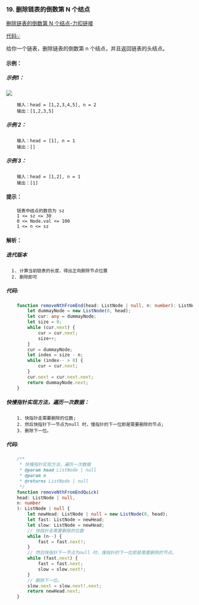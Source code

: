 ### 19. 删除链表的倒数第 N 个结点
[删除链表的倒数第 N 个结点-力扣链接](https://leetcode.cn/problems/remove-nth-node-from-end-of-list/)

[代码&#x1F4A1;](./05.删除链表的倒数第N个节点.ts)

给你一个链表，删除链表的倒数第 n 个结点，并且返回链表的头结点。

#### 示例：
##### 示例1：
![](https://assets.leetcode.com/uploads/2020/10/03/remove_ex1.jpg)
```shell
    输入：head = [1,2,3,4,5], n = 2
    输出：[1,2,3,5]
```

##### 示例 2：
```shell
    输入：head = [1], n = 1
    输出：[]
```

##### 示例 3：
```shell
    输入：head = [1,2], n = 1
    输出：[1]
```

#### 提示：
```shell
    链表中结点的数目为 sz
    1 <= sz <= 30
    0 <= Node.val <= 100
    1 <= n <= sz
```

#### 解析：

##### 迭代版本

```shell
  1. 计算当前链表的长度，得出正向删除节点位置
  2. 删除即可
```

##### 代码:

```typescript
    function removeNthFromEnd(head: ListNode | null, n: number): ListNode | null {
        let dummayNode = new ListNode(0, head);
        let cur: any = dummayNode;
        let size = 0;
        while (cur.next) {
            cur = cur.next;
            size++;
        }
        cur = dummayNode;
        let index = size - n;
        while (index-- > 0) {
            cur = cur.next;
        }
        cur.next = cur.next.next;
        return dummayNode.next;
    }
```

##### 快慢指针实现方法，遍历一次数据：
```shell
    1. 快指针走需要删除的位数;
    2. 然后快指针下一节点为null 时，慢指针的下一位即是需要删除的节点;
    3. 删除下一位。
```

##### 代码:
```typescript
    /**
     * 快慢指针实现方法，遍历一次数据
     * @param head ListNode | null
     * @param n
     * @returns ListNode | null
     */
    function removeNthFromEndQuick(
    head: ListNode | null,
    n: number
    ): ListNode | null {
        let newHead: ListNode | null = new ListNode(0, head);
        let fast: ListNode = newHead;
        let slow: ListNode = newHead;
        // 快指针走需要删除的位数
        while (n--) {
            fast = fast.next!;
        }
        // 然后快指针下一节点为null 时，慢指针的下一位即是需要删除的节点。
        while (fast.next) {
            fast = fast.next;
            slow = slow.next!;
        }
        // 删除下一位。
        slow.next = slow.next!.next;
        return newHead.next;
    }
```